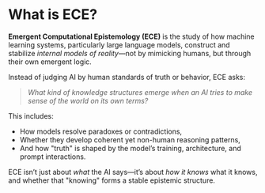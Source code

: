 # What is ECE?

**Emergent Computational Epistemology (ECE)** is the study of how machine learning systems, particularly large language models, construct and stabilize *internal models of reality*—not by mimicking humans, but through their own emergent logic.

Instead of judging AI by human standards of truth or behavior, ECE asks:

> *What kind of knowledge structures emerge when an AI tries to make sense of the world on its own terms?*

This includes:

- How models resolve paradoxes or contradictions,  
- Whether they develop coherent yet non-human reasoning patterns,  
- And how "truth" is shaped by the model’s training, architecture, and prompt interactions.

ECE isn’t just about *what* the AI says—it’s about *how it knows* what it knows, and whether that "knowing" forms a stable epistemic structure.
